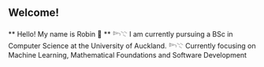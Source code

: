 ## Welcome! 

<!--
**r0binbaut/r0binbaut** is a ✨ _special_ ✨ repository because its `README.md` (this file) appears on your GitHub profile.

Here are some ideas to get you started:

- 🔭 I’m currently working on ...
- 🌱 I’m currently learning ...
- 👯 I’m looking to collaborate on ...
- 🤔 I’m looking for help with ...
- 💬 Ask me about ...
- 📫 How to reach me: ...
- 😄 Pronouns: ...
- ⚡ Fun fact: ...
-->

** Hello! My name is Robin 🪷 **
𓆸𓇢 I am currently pursuing a BSc in Computer Science at the University of Auckland.
𓆸𓇢 Currently focusing on Machine Learning, Mathematical Foundations and Software Development 

